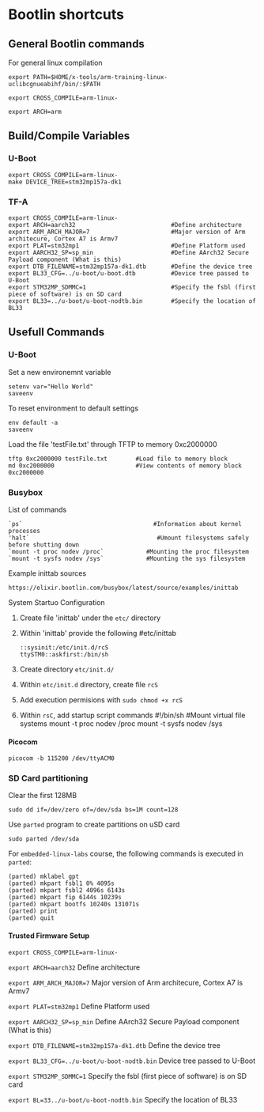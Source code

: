 # Bootlin shortcuts
## General Bootlin commands
For general linux compilation

`export PATH=$HOME/x-tools/arm-training-linux-uclibcgnueabihf/bin/:$PATH`

`export CROSS_COMPILE=arm-linux-`

`export ARCH=arm`

## Build/Compile Variables

### U-Boot

    export CROSS_COMPILE=arm-linux-
    make DEVICE_TREE=stm32mp157a-dk1

### TF-A 
    
    export CROSS_COMPILE=arm-linux-
    export ARCH=aarch32                           #Define architecture
    export ARM_ARCH_MAJOR=7                       #Major version of Arm architecure, Cortex A7 is Armv7
    export PLAT=stm32mp1                          #Define Platform used
    export AARCH32_SP=sp_min                      #Define AArch32 Secure Payload component (What is this)
    export DTB_FILENAME=stm32mp157a-dk1.dtb       #Define the device tree
    export BL33_CFG=../u-boot/u-boot.dtb          #Device tree passed to U-Boot
    export STM32MP_SDMMC=1                        #Specify the fsbl (first piece of software) is on SD card
    export BL33=../u-boot/u-boot-nodtb.bin        #Specify the location of BL33

## Usefull Commands

### U-Boot

Set a new environemnt variable

    setenv var="Hello World"
    saveenv

To reset environment to default settings
    
    env default -a
    saveenv

Load the file 'testFile.txt' through TFTP to memory 0xc2000000

    tftp 0xc2000000 testFile.txt        #Load file to memory block
    md 0xc2000000                       #View contents of memory block 0xc2000000

### Busybox

List of commands

    `ps`                                     #Information about kernel processes
    'halt`                                    #Umount filesystems safely before shutting down
    `mount -t proc nodev /proc`            #Mounting the proc filesystem
    `mount -t sysfs nodev /sys`            #Mounting the sys filesystem

Example inittab sources

    https://elixir.bootlin.com/busybox/latest/source/examples/inittab

System Startuo Configuration

1) Create file 'inittab' under the `etc/` directory
2) Within 'inittab' provide the following
       #etc/inittab

       ::sysinit:/etc/init.d/rcS
       ttySTM0::askfirst:/bin/sh
3) Create directory `etc/init.d/`
4) Within `etc/init.d` directory, create file `rcS`
5) Add execution permisions with `sudo chmod +x rcS`
6) Within `rsC`, add startup script commands
       #!/bin/sh
       #Mount virtual file systems
       mount -t proc nodev /proc
       mount -t sysfs nodev /sys

    
#### Picocom
`picocom -b 115200 /dev/ttyACM0`

### SD Card partitioning

Clear the first 128MB

    sudo dd if=/dev/zero of=/dev/sda bs=1M count=128

Use `parted` program to create partitions on uSD card
    
    sudo parted /dev/sda

For `embedded-linux-labs` course, the following commands is executed in `parted`:
    
    (parted) mklabel gpt
    (parted) mkpart fsbl1 0% 4095s
    (parted) mkpart fsbl2 4096s 6143s
    (parted) mkpart fip 6144s 10239s
    (parted) mkpart bootfs 10240s 131071s
    (parted) print
    (parted) quit


#### Trusted Firmware Setup

`export CROSS_COMPILE=arm-linux-`

`export ARCH=aarch32`                           Define architecture

`export ARM_ARCH_MAJOR=7`                       Major version of Arm architecure, Cortex A7 is Armv7

`export PLAT=stm32mp1`                          Define Platform used

`export AARCH32_SP=sp_min`                      Define AArch32 Secure Payload component (What is this)

`export DTB_FILENAME=stm32mp157a-dk1.dtb`       Define the device tree

`export BL33_CFG=../u-boot/u-boot-nodtb.bin`    Device tree passed to U-Boot

`export STM32MP_SDMMC=1`                        Specify the fsbl (first piece of software) is on SD card

`export BL=33../u-boot/u-boot-nodtb.bin`        Specify the location of BL33
 
